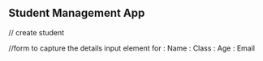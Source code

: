 ## Student Management App
// create student

//form to capture the details 
 input element for 
: Name 
: Class 
: Age
: Email




